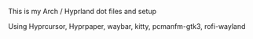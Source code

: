 This is my Arch / Hyprland dot files and setup

Using Hyprcursor, Hyprpaper, waybar, kitty, pcmanfm-gtk3, rofi-wayland
